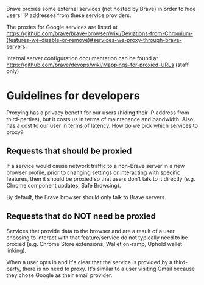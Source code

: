 Brave proxies some external services (not hosted by Brave) in order to hide users' IP addresses from these service providers.

The proxies for Google services are listed at https://github.com/brave/brave-browser/wiki/Deviations-from-Chromium-(features-we-disable-or-remove)#services-we-proxy-through-brave-servers.

Internal server configuration documentation can be found at https://github.com/brave/devops/wiki/Mappings-for-proxied-URLs (staff only)

# Guidelines for developers

Proxying has a privacy benefit for our users (hiding their IP address from third-parties), but it costs us in terms of maintenance and bandwidth. Also has a cost to our user in terms of latency. How do we pick which services to proxy?

## Requests that should be proxied

If a service would cause network traffic to a non-Brave server in a new browser profile, prior to changing settings or interacting with specific features, then it should be proxied so that users don't talk to it directly (e.g. Chrome component updates, Safe Browsing).

By default, the Brave browser should only talk to Brave servers.

## Requests that do NOT need be proxied

Services that provide data to the browser and are a result of a user choosing to interact with that feature/service do not typically need to be proxied (e.g. Chrome Store extensions, Wallet on-ramp, Uphold wallet linking).

When a user opts in and it's clear that the service is provided by a third-party, there is no need to proxy. It's similar to a user visiting Gmail because they chose Google as their email provider.